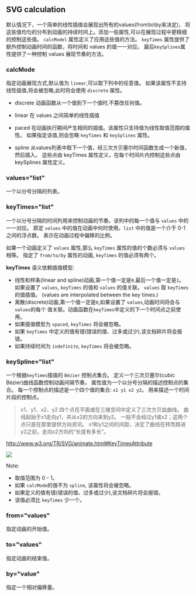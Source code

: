 ## SVG <animation/> calculation
默认情况下，一个简单的线性插值会展现出所有的values(from\to\by来决定)，
将这些值均匀的分布到动画的持续时间上。添加一些属性,可以在展现过程中更精细的控制这些值。
`calcModel` 属性定义了应用这些值的方法。
`keyTimes` 属性提供了额外控制动画时间的函数，将时间和 values 的值一一对应。
最后`keySplines`属性提供了一种控制 values 展现节奏的方法。

### calcMode
指定动画展现方式,默认值为 `linear`,可以取下列中的任意值。
如果该属性不支持线性插值,将会被忽略,此时将会使用 `discrete` 属性。

+ discrete
动画函数从一个值到下一个值时,不篡改任何值。
+ linear
在 values 之间简单的线性插值

+ paced
在动画执行期间产生相同的插值。该属性只支持值为线性取值范围的属性。
如果指定该值,则会忽略 `keyTimes` 和 `keySplines` 属性。

+ spline
从values列表中取下一个值，经三次方贝塞尔时间函数生成一个新值，然后插入。
这些点由 keyTimes 属性定义，在每个时间片内控制这些点由 keySplines 属性定义。

### values="list"
一个以分号分隔的列表。

### keyTimes="list"
一个以分号分隔的时间列用来控制动画的节奏。该列中的每一个值与 `values` 中的一一对应。
原定 `values` 中的值在动画中何时使用。`list` 中的值是一个介于 0-1 之间的浮点数。
表示在动画过程中偏移的比例。

如果一个动画定义了 `values` 属性,那么 `keyTimes` 属性的值的个数必须与 `values` 相等。
指定了 `from/to/by` 属性的动画, `keyTimes` 的值必须有两个。

**keyTimes** 语义依赖插值模型:
+ 线性和样条(linear and spline)动画,第一个值一定是`0`,最后一个值一定是`1`。
  如果设置了 `values`, `keyTimes` 的值和 `values` 的值关联。
  `values` 取 `keyTimes` 的值插值。
  (values are interpolated between the key times.)
+ 离散(discrete)动画,第一个值一定是`0`,如果设置了 `values`,动画时间将会与`values`的每个
  值关联。动画函数在`keyTimes`中定义的下一个时间点之前使用。
+ 如果插值模型为 `spaced`, `keyTimes` 将会被忽略。
+ 如果 `keyTimes` 中定义的值有错(错误的值、过多或过少),该文档碎片将会报错。
+ 如果持续时间为 `indefinite`, `keyTimes` 将会被忽略。

### keySpline="list"
一个根据`keyTimes`插值的 `Bézier` 控制点集合。
定义一个三次贝塞尔(cubic Bézier)曲线函数控制动画间隔节奏。
属性值为一个以分号分隔的描述控制点的集合。
每一个控制点的描述是一个四个值的集合: `x1 y1 x2 y2`。
用来描述一个时间片段的控制点。
> x1、y1、x2、y2 四个点在平面或在三维空间中定义了三次方贝兹曲线。
  曲线起始于x1走向y1，并从x2的方向来到y2。
  一般不会经过y1或x2；这两个点只是在那里提供方向资讯。
  x1和y1之间的间距，决定了曲线在转而趋进y2之前，走向x2方向的“长度有多长”。
  
http://www.w3.org/TR/SVG/animate.html#KeyTimesAttribute

<img src="./image/cubic_Bézier_(1,0,.25,.25).png"/>


Note:
+ 取值范围为 0 - 1。
+ 如果 `calcMode`的值不为 `spline`, 该属性将会被忽略。
+ 如果定义的值有错(错误的值、过多或过少),该文档碎片将会报错。
+ 该值必须比 `keyTimes` 少一个。

### from="values"
指定动画的开始值。

### to="values"
指定动画的结束值。

### by="value"
指定一个相对偏移量。


